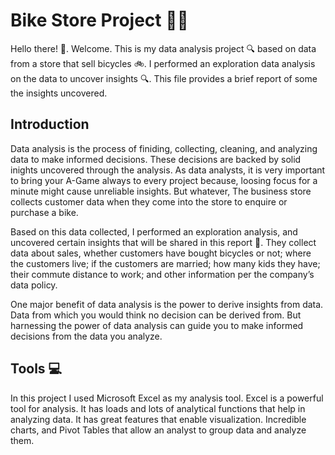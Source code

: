 # Bike Store Project 🚴‍♂️
Hello there! 👋. Welcome. This is my data analysis project :mag: based on data from a store that sell bicycles :bike:. 
I performed an exploration data analysis on the data to uncover insights :mag:. This file provides a brief report of some the insights uncovered.

## Introduction
Data analysis is the process of finiding, collecting, cleaning, and analyzing data to make informed decisions. These decisions are backed by solid inights uncovered through the analysis. As data analysts, it is very important to bring your A-Game always to every project because, loosing focus for a minute might cause unreliable insights. But whatever, The business store collects customer data when they come into the store to enquire or purchase a bike. 

Based on this data collected, I performed an exploration analysis, and uncovered certain insights that will be shared in this report :book:. They collect data about sales, whether customers have bought bicycles or not; where the customers live; if the customers are married; how many kids they have; their commute distance to work; and other information per the company’s data policy.

One major benefit of data analysis is the power to derive insights from data. Data from which you would think no decision can be derived from. But harnessing the power of data analysis can guide you to make informed decisions from the data you analyze. 

## Tools :computer: 
In this project I used Microsoft Excel as my analysis tool. Excel is a powerful tool for analysis. It has loads and lots of analytical functions that help in analyzing data. It has great features that enable visualization. Incredible charts, and Pivot Tables that allow an analyst to group data and analyze them.
